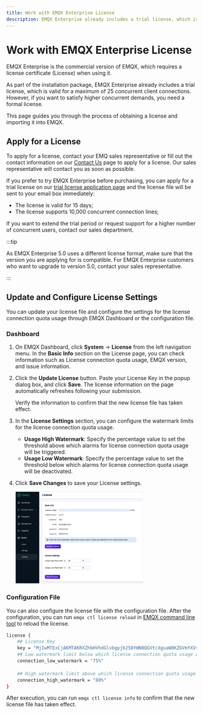 ```yaml
---
title: Work with EMQX Enterprise License
description: EMQX Enterprise already includes a trial license, which is valid for a maximum of 100 concurrent client connections. However, if you want to satisfy higher concurrent demands, you need a formal license.
---
```



# Work with EMQX Enterprise License

EMQX Enterprise is the commercial version of EMQX, which requires a license certificate (License) when using it.

As part of the installation package, EMQX Enterprise already includes a trial license, which is valid for a maximum of 25 concurrent client connections. However,  if you want to satisfy higher concurrent demands, you need a formal license. 

This page guides you through the process of obtaining a license and importing it into EMQX.

## Apply for a License

To apply for a license, contact your EMQ sales representative or fill out the contact information on our [Contact Us](https://www.emqx.com/en/contact?product=emqx&channel=apply-Licenses) page to apply for a license. Our sales representative will contact you as soon as possible. 

If you prefer to try EMQX Enterprise before purchasing, you can apply for a trial license on our [trial license application page](https://www.emqx.com/en/apply-licenses/emqx) and the license file will be sent to your email box immediately:

- The license is valid for 15 days;
- The license supports 10,000 concurrent connection lines;

If you want to extend the trial period or request support for a higher number of concurrent users, contact our sales department.

:::tip

As EMQX Enterprise 5.0 uses a different license format, make sure that the version you are applying for is compatible. For EMQX Enterprise customers who want to upgrade to version 5.0, contact your sales representative.

:::

## Update and Configure License Settings

You can update your license file and configure the settings for the license connection quota usage through EMQX Dashboard or the configuration file.

### Dashboard

1. On EMQX Dashboard, click **System** -> **License** from the left navigation menu. In the **Basic Info** section on the License page, you can check information such as License connection quota usage, EMQX version, and issue information. 

2. Click the **Update License** button. Paste your License Key in the popup dialog box, and click **Save**. The license information on the page automatically refreshes following your submission.

   Verify the information to confirm that the new license file has taken effect.

3. In the **License Settings** section, you can configure the watermark limits for the license connection quota usage.

   - **Usage High Watermark**: Specify the percentage value to set the threshold above which alarms for license connection quota usage will be triggered.
   - **Usage Low Watermark**: Specify the percentage value to set the threshold below which alarms for license connection quota usage will be deactivated.

4. Click **Save Changes** to save your License settings.

   <img src="./assets/license.png" alt="license" style="zoom: 33%;" />

### Configuration File

You can also configure the license file with the configuration file. After the configuration, you can run `emqx ctl license reload` in [EMQX command line tool](../admin/cli.md) to reload the license. 

```bash
license {
    ## License Key
    key = "MjIwMTExCjAKMTAKRXZhbHVhdGlvbgpjb250YWN0QGVtcXguaW8KZGVmYXVsdAoyMDIzMDEwOQoxODI1CjEwMAo=.MEUCIG62t8W15g05f1cKx3tA3YgJoR0dmyHOPCdbUxBGxgKKAiEAhHKh8dUwhU+OxNEaOn8mgRDtiT3R8RZooqy6dEsOmDI="
    ## Low watermark limit below which license connection quota usage alarms are deactivated
    connection_low_watermark = "75%"

    ## High watermark limit above which license connection quota usage alarms are activated
    connection_high_watermark = "80%"
}
```

After execution, you can run `emqx ctl license info` to confirm that the new license file has taken effect.

<!-- 您也可以通过环境变量 `EMQX_LICENSE__KEY` 变量名设置您的 License。TODO 确认是否可以 reload -->

